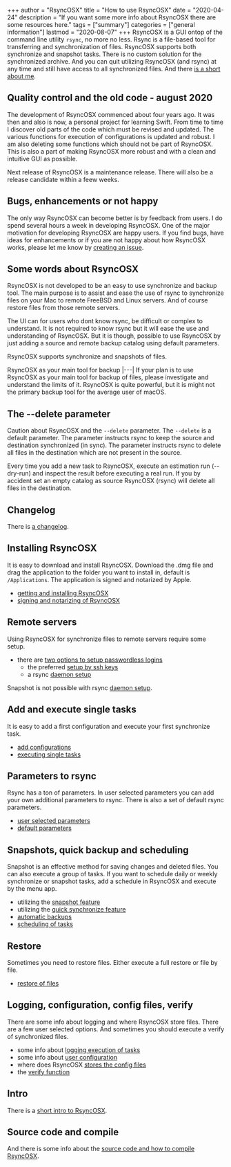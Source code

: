 +++
author = "RsyncOSX"
title = "How to use RsyncOSX"
date = "2020-04-24"
description = "If you want some more info about RsyncOSX there are some resources here."
tags = ["summary"]
categories = ["general information"]
lastmod = "2020-08-07"
+++
RsyncOSX is a GUI ontop of the command line utility `rsync`, no more no less. Rsync is a file-based tool for transferring and synchronization of files. RsyncOSX supports both synchronize and snapshot tasks. There is no custom solution for the synchronized archive. And you can quit utilizing RsyncOSX (and rsync) at any time and still have access to all synchronized files. And there [is a short about me](/about).

## Quality control and the old code - august 2020

The development of RsyncOSX commenced about four years ago. It was then and also is now, a personal project for learning Swift. From time to time I discover old parts of the code which must be revised and updated. The various functions for execution of configurations is updated and robust. I am also deleting some functions which should not be part of RsyncOSX. This is also a part of making RsyncOSX more robust and with a clean and intuitive GUI as possible.

Next release of RsyncOSX is a maintenance release. There will also be a release candidate within a feew weeks.

## Bugs, enhancements or not happy

The only way RsyncOSX can become better is by feedback from users. I do spend several hours a week in developing RsyncOSX. One of the major motivation for developing RsyncOSX are happy users. If you find bugs, have ideas for enhancements or if you are not happy about how RsyncOSX works, please let me know by [creating an issue](https://github.com/rsyncOSX/RsyncOSX/issues).

## Some words about RsyncOSX

RsyncOSX is not developed to be an easy to use synchronize and backup tool. The main purpose is to assist and ease the use of rsync to synchronize files on your Mac to remote FreeBSD and Linux servers. And of course restore files from those remote servers.

The UI can for users who dont know rsync, be difficult or complex to understand. It is not required to know rsync but it will ease the use and understanding of RsyncOSX. But it is though, possible to use RsyncOSX by just adding a source and remote backup catalog using default parameters.

RsyncOSX supports synchronize and snapshots of files.

RsyncOSX as your main tool for backup
|---|
If your plan is to use RsyncOSX as your main tool for backup of files, please investigate and understand the limits of it. RsyncOSX is quite powerful, but it is might not the primary backup tool for the average user of macOS.

## The --delete parameter

Caution about RsyncOSX and the `--delete` parameter. The `--delete` is a default parameter. The parameter instructs rsync to keep the source and destination synchronized (in sync). The parameter instructs rsync to delete all files in the destination which are not present in the source.

Every time you add a new task to RsyncOSX, execute an estimation run (--dry-run) and inspect the result before executing a real run. If you by accident set an empty catalog as source RsyncOSX (rsync) will delete all files in the destination.

## Changelog

There is [a changelog](/post/changelog/).

## Installing RsyncOSX

It is easy to download and install RsyncOSX. Download the .dmg file and drag the application to the folder you want to install in, default is `/Applications`. The application is signed and notarized by Apple.

 - [getting and installing RsyncOSX](/post/rsyncosx/)
 - [signing and notarizing of RsyncOSX](/post/notarized/)

## Remote servers

Using RsyncOSX for synchronize files to remote servers require some setup.

- there are [two options to setup passwordless logins](/post/remotelogins/)
  - the preferred [setup by ssh keys](/post/ssh/)
  - a rsync [daemon setup](/post/rsyncdaemon/)

Snapshot is not possible with rsync [daemon setup](/post/rsyncdaemon/).

## Add and execute single tasks

It is easy to add a first configuration and execute your first synchronize task.

- [add configurations](/post/addconfigurations/)
- [executing single tasks](/post/singletask/)

## Parameters to rsync

Rsync has a ton of parameters. In user selected parameters you can add your own additional parameters to rsync. There is also a set of default rsync parameters.

- [user selected parameters](/post/userparameters/)
- [default parameters](/post/rsyncparameters)

## Snapshots, quick backup and scheduling

Snapshot is an effective method for saving changes and deleted files. You can also execute a group of tasks. If you want to schedule daily or weekly synchronize or snapshot tasks, add a schedule in RsyncOSX and execute by the menu app.

- utilizing the [snapshot feature](/post/snapshots/)
- utilizing the [quick synchronize feature](/post/quickbackup/)
- [automatic backups](/post/automatic/)
- [scheduling of tasks](/post/scheduletasks/)

## Restore

Sometimes you need to restore files. Either execute a full restore or file by file.

- [restore of files](/post/restore/)

## Logging, configuration, config files, verify

There are some info about logging and where RsyncOSX store files. There are a few user selected options. And sometimes you should execute a verify of synchronized files.

- some info about [logging execution of tasks](/post/logging/)
- some info about [user configuration](/post/userconfiguration/)
- where does RsyncOSX [stores the config files](/post/configfiles/)
- the [verify function](/post/verify/)

## Intro

There is a [short intro to RsyncOSX](/post/intro/).

## Source code and compile

And there is some info about the [source code and how to compile RsyncOSX](/post/source).
